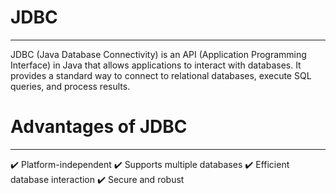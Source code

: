 # JDBC
---
JDBC (Java Database Connectivity) is an API (Application Programming Interface) in Java that allows applications to interact with databases. It provides a standard way to connect to relational databases, execute SQL queries, and process results.

# Advantages of JDBC
---
✔️ Platform-independent
✔️ Supports multiple databases
✔️ Efficient database interaction
✔️ Secure and robust

